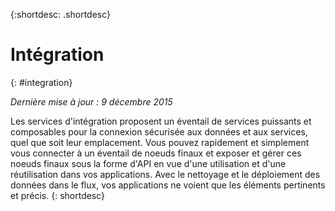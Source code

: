 {:shortdesc: .shortdesc} 

# Intégration
{: #integration}

*Dernière mise à jour : 9 décembre 2015*

Les services d'intégration proposent un éventail de services puissants et composables pour la connexion sécurisée aux données et aux services, quel que
soit leur emplacement. Vous pouvez rapidement et simplement vous connecter à un éventail de noeuds finaux et exposer et gérer ces noeuds finaux sous la forme d'API
en vue d'une utilisation et d'une réutilisation dans vos applications. Avec le nettoyage et le déploiement des données dans le flux, vos applications ne voient que les éléments pertinents et précis.
{: shortdesc}


